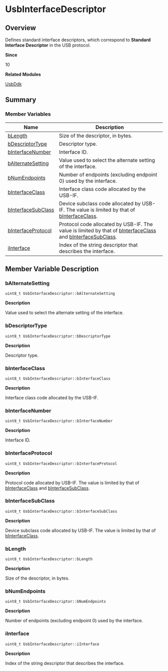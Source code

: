 # UsbInterfaceDescriptor


## Overview

Defines standard interface descriptors, which correspond to **Standard Interface Descriptor** in the USB protocol.

**Since**

10

**Related Modules**

[UsbDdk](_usb_ddk.md)


## Summary


### Member Variables

| Name| Description|
| -------- | -------- |
| [bLength](#blength) | Size of the descriptor, in bytes.|
| [bDescriptorType](#bdescriptortype) | Descriptor type.|
| [bInterfaceNumber](#binterfacenumber) | Interface ID.|
| [bAlternateSetting](#balternatesetting) | Value used to select the alternate setting of the interface.|
| [bNumEndpoints](#bnumendpoints) | Number of endpoints (excluding endpoint 0) used by the interface.|
| [bInterfaceClass](#binterfaceclass) | Interface class code allocated by the USB-IF.|
| [bInterfaceSubClass](#binterfacesubclass) | Device subclass code allocated by USB-IF. The value is limited by that of [bInterfaceClass](#binterfaceclass).|
| [bInterfaceProtocol](#binterfaceprotocol) | Protocol code allocated by USB-IF. The value is limited by that of [bInterfaceClass](#binterfaceclass) and [bInterfaceSubClass](#binterfacesubclass).|
| [iInterface](#iinterface) | Index of the string descriptor that describes the interface.|


## Member Variable Description


### bAlternateSetting


```
uint8_t UsbInterfaceDescriptor::bAlternateSetting
```

**Description**

Value used to select the alternate setting of the interface.


### bDescriptorType


```
uint8_t UsbInterfaceDescriptor::bDescriptorType
```

**Description**

Descriptor type.


### bInterfaceClass


```
uint8_t UsbInterfaceDescriptor::bInterfaceClass
```

**Description**

Interface class code allocated by the USB-IF.


### bInterfaceNumber


```
uint8_t UsbInterfaceDescriptor::bInterfaceNumber
```

**Description**

Interface ID.


### bInterfaceProtocol


```
uint8_t UsbInterfaceDescriptor::bInterfaceProtocol
```

**Description**

Protocol code allocated by USB-IF. The value is limited by that of [bInterfaceClass](#binterfaceclass) and [bInterfaceSubClass](#binterfacesubclass).


### bInterfaceSubClass


```
uint8_t UsbInterfaceDescriptor::bInterfaceSubClass
```

**Description**

Device subclass code allocated by USB-IF. The value is limited by that of [bInterfaceClass](#binterfaceclass).


### bLength


```
uint8_t UsbInterfaceDescriptor::bLength
```

**Description**

Size of the descriptor, in bytes.


### bNumEndpoints


```
uint8_t UsbInterfaceDescriptor::bNumEndpoints
```

**Description**

Number of endpoints (excluding endpoint 0) used by the interface.


### iInterface


```
uint8_t UsbInterfaceDescriptor::iInterface
```

**Description**

Index of the string descriptor that describes the interface.
